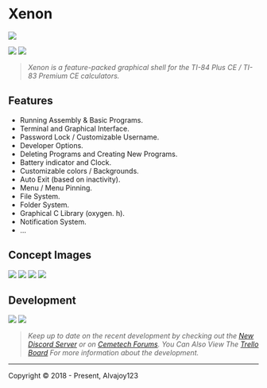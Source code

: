 # Xenon

![](https://i.imgur.com/EpBZxrG.png)

![](https://img.shields.io/github/release/Overload02/Xenon) ![](https://img.shields.io/github/issues/Overload02/Xenon)

> *Xenon is a feature-packed graphical shell for the TI-84 Plus CE / TI-83 Premium CE calculators.*

## Features

- Running Assembly & Basic Programs.
- Terminal and Graphical Interface.
- Password Lock / Customizable Username.
- Developer Options.
- Deleting Programs and Creating New Programs.
- Battery indicator and Clock.
- Customizable colors / Backgrounds.
- Auto Exit (based on inactivity).
- Menu / Menu Pinning.
- File System.
- Folder System.
- Graphical C Library (oxygen. h).
- Notification System.
- ...

## Concept Images

![](https://i.imgur.com/oaYGhrF.png) ![](https://i.imgur.com/xMw7oZc.png) 
![](https://i.imgur.com/Tnckq2j.png) ![](https://i.imgur.com/9OI9EAZ.png)

## Development
![](https://i.imgur.com/wXRc4y9.png) ![](https://i.imgur.com/PAfJaHR.png)

> *Keep up to date on the recent development by checking out the [New Discord Server](https://discord.gg/xyUZgnD4UJ "New Discord Server") or on [Cemetech Forums](https://www.cemetech.net/forum/viewtopic.php?t=15070 "Cemetech Forums"). You Can Also View The [Trello Board](https://trello.com/b/eYALDr4Q/xenon-development-c "Trello Board") For more information about the development.*

------------

 Copyright &copy; 2018 - Present, Alvajoy123
